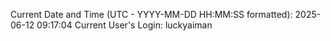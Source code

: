 Current Date and Time (UTC - YYYY-MM-DD HH:MM:SS formatted): 2025-06-12 09:17:04
Current User's Login: luckyaiman
